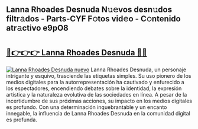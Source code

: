 ## Lanna Rhoades Desnuda N𝚞𝚎vos desn𝚞dos filtr𝚊dos - Parts-CYF F𝚘tos vid𝚎o - C𝚘ntenido atr𝚊ctivo e9pO8

# <h2><a href="http://mb41tk.tromn.icu/?c=Lanna+Rhoades+Desnuda">🔗👉👉👉 Lanna Rhoades Desnuda 🔗🔗</a></h2>

[![Lanna Rhoades Desnuda nuevo](https://i.imgur.com/pEAQMta.gif)](http://mb41tk.tromn.icu/?c=Lanna+Rhoades+Desnuda)
Lanna Rhoades Desnuda, un personaje intrigante y esquivo, trasciende las etiquetas simples. Su uso pionero de los medios digitales para la autorrepresentación ha cautivado y enfurecido a los espectadores, encendiendo debates sobre la identidad, la expresión artística y la naturaleza evolutiva de las sociedades en línea. A pesar de la incertidumbre de sus próximas acciones, su impacto en los medios digitales es profundo. Con una determinación inquebrantable y un encanto innegable, la influencia de Lanna Rhoades Desnuda en la comunidad digital es profunda.
